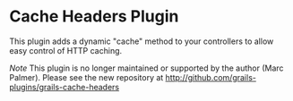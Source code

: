 # Cache Headers Plugin

This plugin adds a dynamic "cache" method to your controllers to allow easy control of HTTP caching.

*Note* This plugin is no longer maintained or supported by the author (Marc Palmer). Please see the new repository at http://github.com/grails-plugins/grails-cache-headers


